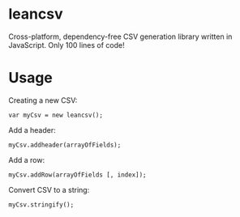 # leancsv
Cross-platform, dependency-free CSV generation library written in JavaScript. Only 100 lines of code!

# Usage
Creating a new CSV:

	var myCsv = new leancsv();

Add a header:

	myCsv.addheader(arrayOfFields);

Add a row:

	myCsv.addRow(arrayOfFields [, index]);

Convert CSV to a string:

	myCsv.stringify();